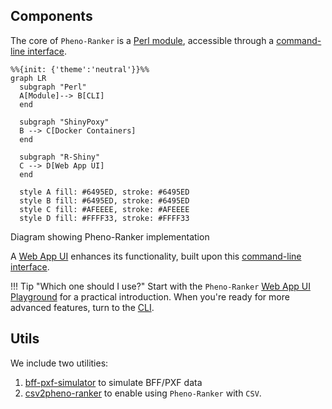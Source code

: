 ## Components

The core of `Pheno-Ranker` is a [Perl module](https://metacpan.org/pod/Pheno%3A%3ARanker), accessible through a [command-line interface](usage.md).

```mermaid
%%{init: {'theme':'neutral'}}%%
graph LR
  subgraph "Perl"
  A[Module]--> B[CLI]
  end

  subgraph "ShinyPoxy"
  B --> C[Docker Containers]
  end

  subgraph "R-Shiny"
  C --> D[Web App UI]
  end

  style A fill: #6495ED, stroke: #6495ED
  style B fill: #6495ED, stroke: #6495ED
  style C fill: #AFEEEE, stroke: #AFEEEE
  style D fill: #FFFF33, stroke: #FFFF33
```

<figcaption>Diagram showing Pheno-Ranker implementation</figcaption>

A [Web App UI](https://cnag-biomedical-informatics.github.io/convert-pheno-ui) enhances its functionality, built upon this [command-line interface](usage.md).

!!! Tip "Which one should I use?"
    Start with the `Pheno-Ranker` [Web App UI Playground](https://pheno-ranker.cnag.cat) for a practical introduction. When you're ready for more advanced features, turn to the [CLI](usage.md).

## Utils

We include two utilities:

1. [bff-pxf-simulator](./simulator.md) to simulate BFF/PXF data
2. [csv2pheno-ranker](./csv-import.md) to enable using `Pheno-Ranker` with `CSV`.
